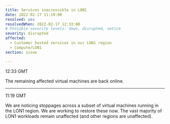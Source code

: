 ```yaml
---
title: Services inaccessible in LON1
date: 2022-02-17 11:19:00 
resolved: yes
resolvedWhen: 2022-02-17 12:33:00
# Possible severity levels: down, disrupted, notice
severity: disrupted
affected:
  - Customer hosted services in our LON1 region
  - Compute/LON1
section: issue

---
```


12:33 GMT

The remaining affected virtual machines are back online.

---

11:19  GMT

We are noticing stoppages across a subset of virtual machines running in the LON1 region. We are working to restore these now. The vast majority of LON1 workloads remain unaffected (and other regions are unaffected).
